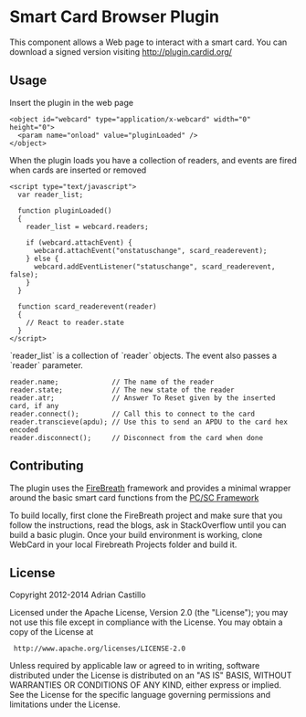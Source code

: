 # Smart Card Browser Plugin

This component allows a Web page to interact with a smart card. You can download a 
signed version visiting http://plugin.cardid.org/

## Usage

Insert the plugin in the web page

```
<object id="webcard" type="application/x-webcard" width="0" height="0">
  <param name="onload" value="pluginLoaded" />
</object>
```

When the plugin loads you have a collection of readers, and events are fired when 
cards are inserted or removed

```
<script type="text/javascript">
  var reader_list;

  function pluginLoaded()
  {
    reader_list = webcard.readers;

    if (webcard.attachEvent) {
      webcard.attachEvent("onstatuschange", scard_readerevent);
    } else { 
      webcard.addEventListener("statuschange", scard_readerevent, false);
    }
  }

  function scard_readerevent(reader)
  {
    // React to reader.state
  }
</script>
```

ˋreader_listˋ is a collection of ˋreaderˋ objects. The event also passes a ˋreaderˋ 
parameter.

```
reader.name;             // The name of the reader
reader.state;            // The new state of the reader
reader.atr;              // Answer To Reset given by the inserted card, if any
reader.connect();        // Call this to connect to the card
reader.transcieve(apdu); // Use this to send an APDU to the card hex encoded
reader.disconnect();     // Disconnect from the card when done
```

## Contributing

The plugin uses the [FireBreath](http://github.com/firebreath/FireBreath) framework 
and provides a minimal wrapper around the basic smart card functions from the 
[PC/SC Framework](http://www.pcscworkgroup.com)

To build locally, first clone the FireBreath project and make sure that you follow 
the instructions, read the blogs, ask in StackOverflow until you can build a basic 
plugin. Once your build environment is working, clone WebCard in your local 
Firebreath Projects folder and build it.

## License

   Copyright 2012-2014 Adrian Castillo

   Licensed under the Apache License, Version 2.0 (the "License");
   you may not use this file except in compliance with the License.
   You may obtain a copy of the License at

     http://www.apache.org/licenses/LICENSE-2.0

   Unless required by applicable law or agreed to in writing, software
   distributed under the License is distributed on an "AS IS" BASIS,
   WITHOUT WARRANTIES OR CONDITIONS OF ANY KIND, either express or implied.
   See the License for the specific language governing permissions and
   limitations under the License.
